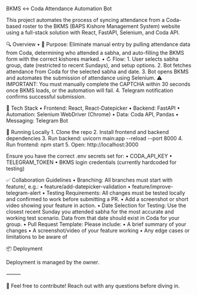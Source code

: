 BKMS ↔ Coda Attendance Automation Bot

This project automates the process of syncing attendance from a Coda-based roster to the BKMS (BAPS Kishore Management System) website using a full-stack solution with React, FastAPI, Selenium, and Coda API.

🔍 Overview
	•	🧠 Purpose: Eliminate manual entry by pulling attendance data from Coda, determining who attended a sabha, and auto-filling the BKMS form with the correct kishores marked.
	•	↻ Flow:
	1.	User selects sabha group, date (restricted to recent Sundays), and setup options.
	2.	Bot fetches attendance from Coda for the selected sabha and date.
	3.	Bot opens BKMS and automates the submission of attendance using Selenium.
⚠️ IMPORTANT: You must manually complete the CAPTCHA within 30 seconds once BKMS loads, or the automation will fail.
	4.	Telegram notification confirms successful submission.

🧱 Tech Stack
	•	Frontend: React, React-Datepicker
	•	Backend: FastAPI
	•	Automation: Selenium WebDriver (Chrome)
	•	Data: Coda API, Pandas
	•	Messaging: Telegram Bot

🚀 Running Locally
	1.	Clone the repo
	2.	Install frontend and backend dependencies
	3.	Run backend: uvicorn main:app --reload --port 8000
	4.	Run frontend: npm start
	5.	Open: http://localhost:3000

Ensure you have the correct .env secrets set for:
	•	CODA_API_KEY
	•	TELEGRAM_TOKEN
	•	BKMS login credentials (currently hardcoded for testing)

✅ Collaboration Guidelines
	•	Branching:
All branches must start with feature/, e.g.:
	•	feature/add-datepicker-validation
	•	feature/improve-telegram-alert
	•	Testing Requirements:
All changes must be tested locally and confirmed to work before submitting a PR.
	•	Add a screenshot or short video showing your feature in action.
	•	Date Selection for Testing:
Use the closest recent Sunday you attended sabha for the most accurate and working test scenario. Data from that date should exist in Coda for your group.
	•	Pull Request Template:
Please include:
	•	A brief summary of your changes
	•	A screenshot/video of your feature working
	•	Any edge cases or limitations to be aware of

📦 Deployment

Deployment is managed by the owner.

⸻

👋 Feel free to contribute! Reach out with any questions before diving in.
